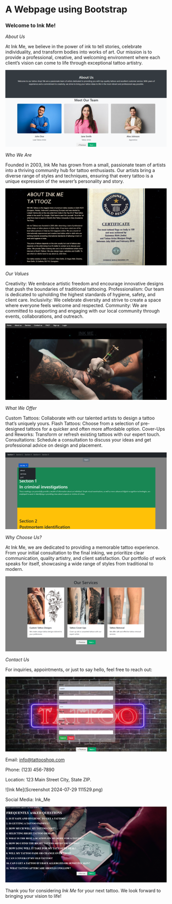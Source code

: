 # A Webpage using Bootstrap

### Welcome to Ink Me!

*About Us*

At Ink Me, we believe in the power of ink to tell stories, celebrate individuality, and transform bodies into works of art. Our mission is to provide a professional, creative, and welcoming environment where each client’s vision can come to life through exceptional tattoo artistry.

![Ink Me](About_Us.png)



*Who We Are*

Founded in 2003, Ink Me has grown from a small, passionate team of artists into a thriving community hub for tattoo enthusiasts. Our artists bring a diverse range of styles and techniques, ensuring that every tattoo is a unique expression of the wearer’s personality and story.

![Ink Me](Certificate.png)

*Our Values*

Creativity: We embrace artistic freedom and encourage innovative designs that push the boundaries of traditional tattooing.
Professionalism: Our team is dedicated to upholding the highest standards of hygiene, safety, and client care.
Inclusivity: We celebrate diversity and strive to create a space where everyone feels welcome and respected.
Community: We are committed to supporting and engaging with our local community through events, collaborations, and outreach.

![Ink Me](Ink_me.png)

*What We Offer*

Custom Tattoos: Collaborate with our talented artists to design a tattoo that’s uniquely yours.
Flash Tattoos: Choose from a selection of pre-designed tattoos for a quicker and often more affordable option.
Cover-Ups and Reworks: Transform or refresh existing tattoos with our expert touch.
Consultations: Schedule a consultation to discuss your ideas and get professional advice on design and placement.

![Ink Me](Sections.png)

*Why Choose Us?*

At Ink Me, we are dedicated to providing a memorable tattoo experience. From your initial consultation to the final inking, we prioritize clear communication, quality artistry, and client satisfaction. Our portfolio of work speaks for itself, showcasing a wide range of styles from traditional to modern.

![Ink Me](Service.png)

*Contact Us*

For inquiries, appointments, or just to say hello, feel free to reach out:

![Ink Me](Signup.png)

Email: info@tattooshop.com

Phone: (123) 456-7890

Location: 123 Main Street City, State ZIP.

![Ink Me](Screenshot 2024-07-29 111529.png)

Social Media: Ink_Me

![Ink Me](FAQ.png)

Thank you for considering *Ink Me* for your next tattoo. We look forward to bringing your vision to life!
